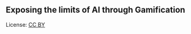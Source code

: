 ## **Exposing the limits of AI through Gamification**

<div><span id="licenseLabel">License</span>:<!-- --> <a rel="noopener" href="https://creativecommons.org/licenses/by/4.0" aria-labelledby="licenseLabel">CC BY</a></div>
